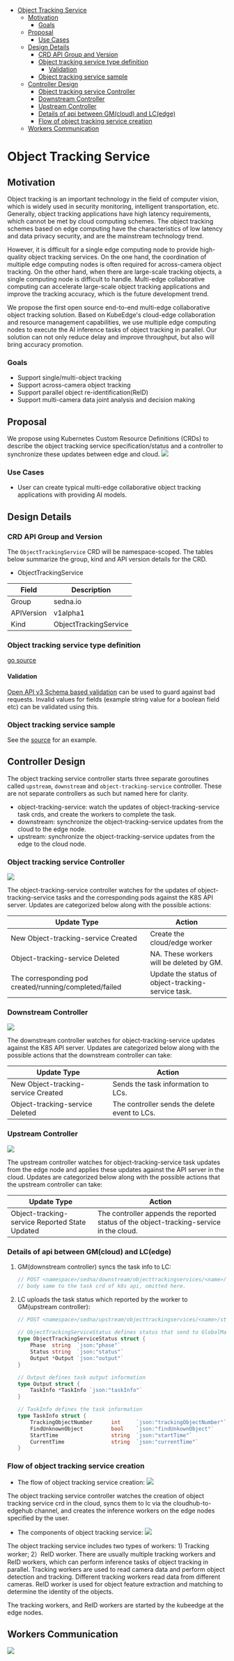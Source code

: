 - [Object Tracking Service](#object-tracking-service)
  - [Motivation](#motivation)
    - [Goals](#goals)
  - [Proposal](#proposal)
    - [Use Cases](#use-cases)
  - [Design Details](#design-details)
    - [CRD API Group and Version](#crd-api-group-and-version)
    - [Object tracking service type definition](#object-tracking-service-type-definition)
      - [Validation](#validation)
    - [Object tracking service sample](#object-tracking-service-sample)
  - [Controller Design](#controller-design)
    - [Object tracking service Controller](#object-tracking-service-controller)
    - [Downstream Controller](#downstream-controller)
    - [Upstream Controller](#upstream-controller)
    - [Details of api between GM(cloud) and LC(edge)](#details-of-api-between-gmcloud-and-lcedge)
    - [Flow of object tracking service creation](#flow-of-object-tracking-service-creation)
  - [Workers Communication](#workers-communication)
# Object Tracking Service
## Motivation
Object tracking is an important technology in the field of computer vision, which is widely used in security monitoring, intelligent transportation, etc. Generally, object tracking applications have high latency requirements, which cannot be met by cloud computing schemes. The object tracking schemes based on edge computing have the characteristics of low latency and data privacy security, and are the mainstream technology trend. 

However, it is difficult for a single edge computing node to provide high-quality object tracking services. On the one hand, the coordination of multiple edge computing nodes is often required for across-camera object tracking. On the other hand, when there are large-scale tracking objects, a single computing node is difficult to handle. Multi-edge collaborative computing can accelerate large-scale object tracking applications and improve the tracking accuracy, which is the future development trend. 

We propose the first open source end-to-end multi-edge collaborative object tracking solution. Based on KubeEdge's cloud-edge collaboration and resource management capabilities, we use multiple edge computing nodes to execute the AI inference tasks of object tracking in parallel. Our solution can not only reduce delay and improve throughput, but also will bring accuracy promotion.
### Goals
* Support single/multi-object tracking
* Support across-camera object tracking
* Support parallel object re-identification(ReID)
* Support multi-camera data joint analysis and decision making


## Proposal
We propose using Kubernetes Custom Resource Definitions (CRDs) to describe the object tracking service specification/status and a controller to synchronize these updates between edge and cloud.
![](./images/object-tracking-service-crd.png)

### Use Cases

* User can create typical multi-edge collaborative object tracking applications with providing AI models.

## Design Details
### CRD API Group and Version
The `ObjectTrackingService` CRD will be namespace-scoped.
The tables below summarize the group, kind and API version details for the CRD.

* ObjectTrackingService

| Field                 | Description             |
|-----------------------|-------------------------|
|Group                  | sedna.io     |
|APIVersion             | v1alpha1                |
|Kind                   | ObjectTrackingService   |


### Object tracking service type definition

[go source](/pkg/apis/sedna/v1alpha1/objecttrackingservice_types.go)

#### Validation
[Open API v3 Schema based validation](https://kubernetes.io/docs/tasks/access-kubernetes-api/custom-resources/custom-resource-definitions/#validation) can be used to guard against bad requests.
Invalid values for fields (example string value for a boolean field etc) can be validated using this.

### Object tracking service sample
See the [source](/build/crd-samples/sedna/objecttrackingservice_v1alpha1.yaml) for an example.

## Controller Design
The object tracking service controller starts three separate goroutines called `upstream`, `downstream` and `object-tracking-service` controller. These are not separate controllers as such but named here for clarity.
- object-tracking-service: watch the updates of object-tracking-service task crds, and create the workers to complete the task.
- downstream: synchronize the object-tracking-service updates from the cloud to the edge node.
- upstream: synchronize the object-tracking-service updates from the edge to the cloud node.

### Object tracking service Controller
![](./images/object-tracking-controller.png)

The object-tracking-service controller watches for the updates of object-tracking-service tasks and the corresponding pods against the K8S API server.
Updates are categorized below along with the possible actions:

| Update Type                    | Action                                       |
|-------------------------------|---------------------------------------------- |
|New Object-tracking-service Created             |Create the cloud/edge worker|
|Object-tracking-service Deleted                 | NA. These workers will be deleted by GM.|
|The corresponding pod created/running/completed/failed                 | Update the status of object-tracking-service task.|


### Downstream Controller
![](./images/object-tracking-downstream-controller.png)

The downstream controller watches for object-tracking-service updates against the K8S API server.
Updates are categorized below along with the possible actions that the downstream controller can take:

| Update Type                    | Action                                       |
|-------------------------------|---------------------------------------------- |
|New Object-tracking-service Created             |Sends the task information to LCs.|
|Object-tracking-service Deleted                 | The controller sends the delete event to LCs.|

### Upstream Controller
![](./images/object-tracking-upstream-controller.png)

The upstream controller watches for object-tracking-service task updates from the edge node and applies these updates against the API server in the cloud.
Updates are categorized below along with the possible actions that the upstream controller can take:

| Update Type                        | Action                                        |
|-------------------------------     |---------------------------------------------- |
|Object-tracking-service Reported State Updated    |  The controller appends the reported status of the object-tracking-service in the cloud. |


### Details of api between GM(cloud) and LC(edge)
1. GM(downstream controller) syncs the task info to LC:
    ```go
    // POST <namespace>/sedna/downstream/objecttrackingservices/<name>/insert
    // body same to the task crd of k8s api, omitted here.
    ```

1. LC uploads the task status which reported by the worker to GM(upstream controller):
    ```go
    // POST <namespace>/sedna/upstream/objecttrackingservices/<name>/status
       
    // ObjectTrackingServiceStatus defines status that send to GlobalManager
    type ObjectTrackingServiceStatus struct {
        Phase  string  `json:"phase"`
        Status string  `json:"status"`
        Output *Output `json:"output"`
    }
    
    // Output defines task output information
    type Output struct {
        TaskInfo *TaskInfo `json:"taskInfo"`
    }
    
    // TaskInfo defines the task information
    type TaskInfo struct {
        TrackingObjectNumber      int     `json:"trackingObjectNumber"`
        FindUnknownObject         bool    `json:"findUnkownObject"`
        StartTime                 string  `json:"startTime"`
        CurrentTime               string  `json:"currentTime"`
    }

    ```

### Flow of object tracking service creation
- The flow of object tracking service creation:
![](./images/object-tracking-flow-creation.png)

The object tracking service controller watches the creation of object tracking service crd in the cloud, syncs them to lc via the cloudhub-to-edgehub channel, and creates the inference workers on the edge nodes specified by the user.

- The components of object tracking service:
![](./images/object-tracking-components.png)

The object tracking service includes two types of workers: 1) Tracking worker; 2）ReID worker. There are usually multiple tracking workers and ReID workers, which can perform inference tasks of object tracking in parallel. Tracking workers are used to read camera data and perform object detection and tracking. Different tracking workers read data from different cameras. ReID worker is used for object feature extraction and matching to determine the identity of the objects.

The tracking workers, and ReID workers are started by the kubeedge at the edge nodes.
## Workers Communication
![](./images/object-tracking-worker-communication.png)
